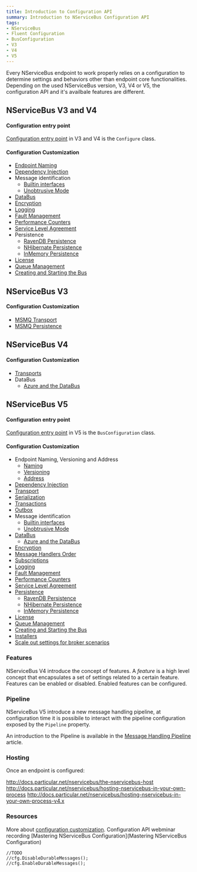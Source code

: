 ```yaml
---
title: Introduction to Configuration API
summary: Introduction to NServiceBus Configuration API
tags:
- NServiceBus
- Fluent Configuration
- BusConfiguration
- V3
- V4
- V5
---
```


Every NServiceBus endpoint to work properly relies on a configuration to determine settings and behaviors other than endpoint core functionalities. Depending on the used NServiceBus version, V3, V4 or V5, the configuration API and it's availbale features are different.

## NServiceBus V3 and V4

#### Configuration entry point

[Configuration entry point](config-api-V3-V4-entry-point) in V3 and V4 is the `Configure` class.

#### Configuration Customization

* [Endpoint Naming](V3-V4-endpoint-naming)
* [Dependency Injection](V3-V4-Dependency-Injection)
* Message identification
	* [Builtin interfaces](V3-V4-Builtin-interfaces)
	* [Unobtrusive Mode](V3-V4-Unobtrusive-Mode)
* [DataBus](V4-Data-Bus)
* [Encryption](V3-V4-Encryption)
* [Logging](V3-V4-Logging)
* [Fault Management](V3-V4-Fault-Management)
* [Performance Counters](V3-V4-Performance-Counters)
* [Service Level Agreement](V3-V4-Service-Level-Agreement)
* Persistence
	* [RavenDB Persistence](V3-V4-RavenDB-Persistence)
	* [NHibernate Persistence](V3-V4-NHibernate-Persistence)
	* [InMemory Persistence](V3-V4-InMemory-Persistence)
* [License](V3-V4-License)
* [Queue Management](V3-V4-Queue-Management)
* [Creating and Starting the Bus](V3-V4-Creating-Starting-Bus)

## NServiceBus V3

#### Configuration Customization

* [MSMQ Transport](V3-MSMQ-Transport)
* [MSMQ Persistence](V3-MSMQ-Persistence)

## NServiceBus V4

#### Configuration Customization

* [Transports](V4-Transports)
* DataBus
	* [Azure and the DataBus](V4-Azure-Data-Bus)

## NServiceBus V5 

#### Configuration entry point

[Configuration entry point](config-api-V5-entry-point) in V5 is the `BusConfiguration` class.

#### Configuration Customization

*	Endpoint Naming, Versioning and Address
	* [Naming](V5-endpoint-naming)
	* [Versioning](V5-endpoint-versioning)
	* [Address](V5-endpoint-address)
* [Dependency Injection](V5-dependency-injection)
* [Transport](V5-transport)
* [Serialization](V5-serialization)
* [Transactions](V5-transactions)
* [Outbox](V5-outbox)
* Message identification
	* [Builtin interfaces](V5-Builtin-interfaces)
	* [Unobtrusive Mode](V5-Unobtrusive-Mode)
* [DataBus](V5-Data-Bus)
	* [Azure and the DataBus](V5-Azure-Data-Bus)
* [Encryption](V5-Encryption)
* [Message Handlers Order](V5-Message-Handlers-Order)
* [Subscriptions](V5-Subscriptions)
* [Logging](V5-Logging)
* [Fault Management](V5-Fault-Management)
* [Performance Counters](V5-Performance-Counters)
* [Service Level Agreement](V5-Service-Level-Agreement)
* [Persistence](V5-Persistence)
	* [RavenDB Persistence](V5-RavenDB-Persistence)
	* [NHibernate Persistence](V5-NHibernate-Persistence)
	* [InMemory Persistence](V5-InMemory-Persitence)
* [License](V5-License)
* [Queue Management](V5-Queue-Management)
* [Creating and Starting the Bus](V5-Creating-Starting-Bus)
* [Installers](V5-Installers)
* [Scale out settings for broker scenarios](V5-Scale-out)

### Features

NServiceBus V4 introduce the concept of features. A *feature* is a high level concept that encapsulates a set of settings related to a certain feature. Features can be enabled or disabled. Enabled features can be configured.

### Pipeline

NServiceBus V5 introduce a new message handling pipeline, at configuration time it is possibile to interact with the pipeline configuration exposed by the `Pipeline` property.

An introduction to the Pipeline is available in the [Message Handling Pipeline](nservicebus-pipeline-intro) article.

### Hosting

Once an endpoint is configured:

http://docs.particular.net/nservicebus/the-nservicebus-host
http://docs.particular.net/nservicebus/hosting-nservicebus-in-your-own-process
http://docs.particular.net/nservicebus/hosting-nservicebus-in-your-own-process-v4.x

### Resources

More about [configuration customization](customizing-nservicebus-configuration).
Configuration API webminar recording [Mastering NServiceBus Configuration](Mastering NServiceBus Configuration)

	//TODO
	//cfg.DisableDurableMessages();
    //cfg.EnableDurableMessages();